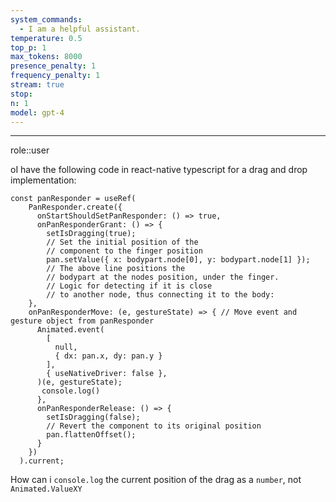 ```yaml
---
system_commands:
  - I am a helpful assistant.
temperature: 0.5
top_p: 1
max_tokens: 8000
presence_penalty: 1
frequency_penalty: 1
stream: true
stop: 
n: 1
model: gpt-4
---
```

<hr class="__chatgpt_plugin">

role::user

oI have the following code in react-native typescript for a drag and drop implementation:
```tsx
const panResponder = useRef(
    PanResponder.create({
      onStartShouldSetPanResponder: () => true,
      onPanResponderGrant: () => {
        setIsDragging(true);
        // Set the initial position of the
        // component to the finger position
        pan.setValue({ x: bodypart.node[0], y: bodypart.node[1] });
        // The above line positions the
        // bodypart at the nodes position, under the finger.
        // Logic for detecting if it is close
        // to another node, thus connecting it to the body:
    },
	onPanResponderMove: (e, gestureState) => { // Move event and gesture object from panResponder
      Animated.event(
        [
          null,
          { dx: pan.x, dy: pan.y }
        ],
        { useNativeDriver: false },
      )(e, gestureState); 
	   console.log()
      },
      onPanResponderRelease: () => {
        setIsDragging(false);
        // Revert the component to its original position
        pan.flattenOffset();
      }
    })
  ).current;
```

How can i `console.log` the current position of the drag as a `number`, not `Animated.ValueXY`

